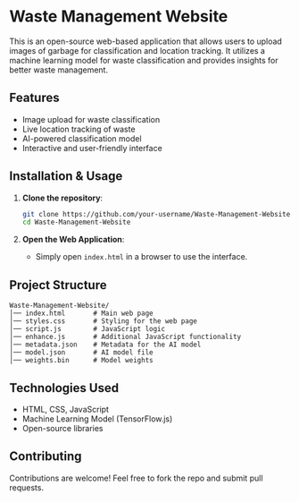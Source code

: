 # Waste Management Website

This is an open-source web-based application that allows users to upload images of garbage for classification and location tracking. It utilizes a machine learning model for waste classification and provides insights for better waste management.

## Features
- Image upload for waste classification
- Live location tracking of waste
- AI-powered classification model
- Interactive and user-friendly interface

## Installation & Usage

1. **Clone the repository**:
   ```sh
   git clone https://github.com/your-username/Waste-Management-Website.git
   cd Waste-Management-Website
   ```

2. **Open the Web Application**:
   - Simply open `index.html` in a browser to use the interface.

## Project Structure
```
Waste-Management-Website/
│── index.html       # Main web page
│── styles.css       # Styling for the web page
│── script.js        # JavaScript logic
│── enhance.js       # Additional JavaScript functionality
│── metadata.json    # Metadata for the AI model
│── model.json       # AI model file
│── weights.bin      # Model weights
```

## Technologies Used
- HTML, CSS, JavaScript
- Machine Learning Model (TensorFlow.js)
- Open-source libraries

## Contributing
Contributions are welcome! Feel free to fork the repo and submit pull requests.

